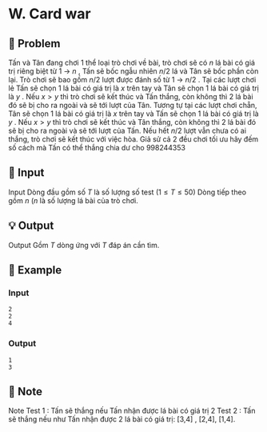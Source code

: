 # W. Card war

## 📖 Problem

Tấn và Tân đang chơi
$1$
thể loại trò chơi về bài, trò chơi sẽ có
$n$
lá bài có giá trị riêng biệt từ
$1$
->
$n$
, Tấn sẽ bốc ngẫu nhiên
$n/ 2$
lá và Tân sẽ bốc phần còn lại.
Trò chơi sẽ bao gồm
$n/ 2$
lượt được đánh số từ
$1$
->
$n/ 2$
.
Tại các lượt chơi lẻ Tấn sẽ chọn
$1$
lá bài có giá trị là
$x$
trên tay và Tân sẽ chọn
$1$
lá bài có giá trị là
$y$
. Nếu
$x>y$
thì trò chơi sẽ kết thúc và Tấn thắng, còn không thì
$2$
lá bài đó sẽ bị cho ra ngoài và sẽ tới lượt của Tân.
Tương tự tại các lượt chơi chẵn, Tân sẽ chọn
$1$
lá bài có giá trị là
$x$
trên tay và Tấn sẽ chọn
$1$
lá bài có giá trị là
$y$
. Nếu
$x>y$
thì trò chơi sẽ kết thúc và Tân thắng, còn không thì
$2$
lá bài đó sẽ bị cho ra ngoài và sẽ tới lượt của Tấn.
Nếu hết
$n/ 2$
lượt vẫn chưa có ai thắng, trò chơi sẽ kết thúc với việc hòa.
Giả sử cả
$2$
đều chơi tối ưu hãy đếm số cách mà Tấn có thể thắng chia dư cho
$998244353$


## 🧩 Input

Input
Dòng đầu gồm số
$T$
là số lượng số test
$(1 ≤T≤ 50)$
Dòng tiếp theo gồm
$n$
$(n%2 = 0, 1 ≤n≤ 100)$
là số lượng lá bài của trò chơi.


## 💡 Output

Output
Gồm
$T$
dòng ứng với
$T$
đáp án cần tìm.


## 🧠 Example

### Input

```text
2
2
4
```

### Output

```text
1
3
```



## 📝 Note

Note
Test
$1$
: Tấn sẽ thắng nếu Tấn nhận được lá bài có giá trị
$2$
Test
$2$
: Tấn sẽ thắng nếu như Tấn nhận được
$2$
lá bài có giá trị: [3,4] , [2,4], [1,4].

